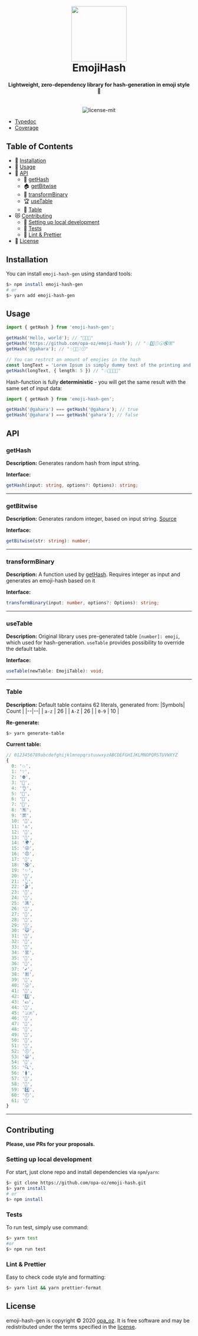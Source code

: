 <h1 align="center">  
  <img src="https://opa-oz.github.io/emoji-hash/docs/logo.png" width="150"/>
  <br>  
  EmojiHash  
</h1>  
  
<h4 align="center">Lightweight, zero-dependency library for hash-generation in emoji style 🍌</h4>  
<p align="center">  
  <br/>  
<img src="https://badgen.net/badge/license/MIT/blue" alt="license-mit" data-canonical-src="https://badgen.net/badge/license/MIT/blue" style="max-width:100%;">  
</p>  

- [Typedoc](https://opa-oz.github.io/emoji-hash/docs/typedoc/)
- [Coverage](https://opa-oz.github.io/emoji-hash/docs/coverage/)

## Table of Contents
- 🔌 [Installation](#installation)
- 🐥 [Usage](#usage)
- 🔨 [API](#api)
  - 🎠 [getHash](#gethash)
  - 🏠 [getBitwise](#getbitwise)
  - 🎪 [transformBinary](#transformbinary)
  - 🏆 [useTable](#usetable)
  - 📑 [Table](#table)
- 😻 [Contributing](#contributing)
  - 💁 [Setting up local development](#setting-up-local-development)
  - 🐞 [Tests](#tests)
  - 💚 [Lint & Prettier](#lint--prettier)
- 📄 [License](#license)

## Installation
You can install `emoji-hash-gen` using standard tools:
```bash
$> npm install emoji-hash-gen
# or
$> yarn add emoji-hash-gen
```

## Usage
```typescript
import { getHash } from 'emoji-hash-gen';

getHash('Hello, world'); // "🥳🤫🦁"
getHash('https://github.com/opa-oz/emoji-hash'); // "💥3️⃣🕕🕠🔇🈺"
getHash('@gahara'); // "✨🎸🍭❔🕕"

// You can restrct an amount of emojies in the hash
const longText = 'Lorem Ipsum is simply dummy text of the printing and typesetting industry. Lorem Ipsum has been the industrys standard dummy text ever since the 1500s, when an unknown printer took a galley of type and scrambled it to make a type specimen book';
getHash(longText, { length: 5 }) // "💥🔻🈲🈵😺"
```

Hash-function is fully **deterministic** - you will get the same result with the same set of input data:
```typescript
import { getHash } from 'emoji-hash-gen';

getHash('@gahara') === getHash('@gahara'); // true
getHash('@gahara') === getHash('gahara'); // false
```

## API
### getHash
**Description:** 
Generates random hash from input string.

**Interface:**
```typescript
getHash(input: string, options?: Options): string;
```
----
### getBitwise
**Description:** 
Generates random integer, based on input string. 
[Source](http://werxltd.com/wp/2010/05/13/javascript-implementation-of-javas-string-hashcode-method/)

**Interface:**
```typescript
getBitwise(str: string): number;
```
----
### transformBinary
**Description:** 
A function used by [getHash](#getHash). 
Requires integer as input and generates an emoji-hash based on it

**Interface:**
```typescript
transformBinary(input: number, options?: Options): string;
```
---
### useTable
**Description:** 
Original library uses pre-generated table `[number]: emoji`, which used for hash-generation. `useTable` provides possibility to override the default table.

**Interface:**

```typescript
useTable(newTable: EmojiTable): void;
```
----
### Table
**Description:** 
Default table contains 62 literals, generated from:
|Symbols| Count |
|--|--|
| `a-z` | 26 |
| `A-Z` | 26 |
| `0-9` | 10 |

**Re-generate:**
```bash
$> yarn generate-table
```

**Current table:**
```javascript
// 0123456789abcdefghijklmnopqrstuvwxyzABCDEFGHIJKLMNOPQRSTUVWXYZ
{  
  0: '💥',  
  1: '❔',  
  2: '⛔️',  
  3: '👹',  
  4: '👌',  
  5: '🐞',  
  6: '🛄',  
  7: '👾',  
  8: '🈶',  
  9: '🈲',  
  10: '🐗',  
  11: '🔝',  
  12: '👝',  
  13: '🍖',  
  14: '🌍',  
  15: '😜',  
  16: '😍',  
  17: '🍭',  
  18: '🔇',  
  19: '✨',  
  20: '📌',  
  21: '👆',  
  22: '🎬',  
  23: '👵',  
  24: '🔻',  
  25: '🈵',  
  26: '🍘',  
  27: '🌂',  
  28: '💭',  
  29: '🎸',  
  30: '😺',  
  31: '🚎',  
  32: '🚛',  
  33: '🐥',  
  34: '🈺',  
  35: '🐂',  
  36: '🚴',  
  37: '✔️',  
  38: '🈹',  
  39: '📗',  
  40: '🕠',  
  41: '👯',  
  42: '3️⃣',  
  43: '💶',  
  44: '🐫',  
  45: '🇯🇵',  
  46: '👮',  
  47: '🏯',  
  48: '👏',  
  49: '📍',  
  50: '🔅',  
  51: '🐯',  
  52: '🕕',  
  53: '😁',  
  54: '🏬',  
  55: '🔍',  
  56: '🚺',  
  57: '🗾',  
  58: '🎯',  
  59: '4️⃣',  
  60: '🕘',  
  61: '🎅'  
}
```
----
## Contributing
**Please, use PRs for your proposals.**

### Setting up local development
For start, just clone repo and install dependencies via `npm`/`yarn`:
```bash
$> git clone https://github.com/opa-oz/emoji-hash.git
$> yarn install
# or
$> npm install
```

### Tests
To run test, simply use command:
```bash
$> yarn test
#or
$> npm run test
```

### Lint & Prettier
Easy to check code style and formatting:
```bash
$> yarn lint && yarn prettier-format
```

## License
emoji-hash-gen is copyright © 2020 [opa_oz](https://github.com/opa-oz). It is free software and may be redistributed under the terms specified in the [license](LICENSE).
